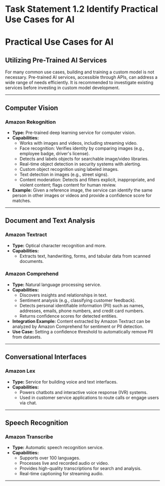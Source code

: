 # Task Statement 1.2 Identify Practical Use Cases for AI

# Practical Use Cases for AI

## Utilizing Pre-Trained AI Services

For many common use cases, building and training a custom model is not necessary. Pre-trained AI services, accessible through APIs, can address a wide range of needs efficiently. It is recommended to investigate existing services before investing in custom model development.

---

## Computer Vision

### Amazon Rekognition

- **Type:** Pre-trained deep learning service for computer vision.
- **Capabilities:**
  - Works with images and videos, including streaming video.
  - Face recognition: Verifies identity by comparing images (e.g., employee badge, driver's license).
  - Detects and labels objects for searchable image/video libraries.
  - Real-time object detection in security systems with alerting.
  - Custom object recognition using labeled images.
  - Text detection in images (e.g., street signs).
  - Content moderation: Detects and filters explicit, inappropriate, and violent content; flags content for human review.
- **Example:** Given a reference image, the service can identify the same person in other images or videos and provide a confidence score for matches.

---

## Document and Text Analysis

### Amazon Textract

- **Type:** Optical character recognition and more.
- **Capabilities:**
  - Extracts text, handwriting, forms, and tabular data from scanned documents.

### Amazon Comprehend

- **Type:** Natural language processing service.
- **Capabilities:**
  - Discovers insights and relationships in text.
  - Sentiment analysis (e.g., classifying customer feedback).
  - Detects personal identifiable information (PII) such as names, addresses, emails, phone numbers, and credit card numbers.
  - Returns confidence scores for detected entities.
- **Integration Example:** Content extracted by Amazon Textract can be analyzed by Amazon Comprehend for sentiment or PII detection.
- **Use Case:** Setting a confidence threshold to automatically remove PII from datasets.

---

## Conversational Interfaces

### Amazon Lex

- **Type:** Service for building voice and text interfaces.
- **Capabilities:**
  - Powers chatbots and interactive voice response (IVR) systems.
  - Used in customer service applications to route calls or engage users via chat.

---

## Speech Recognition

### Amazon Transcribe

- **Type:** Automatic speech recognition service.
- **Capabilities:**
  - Supports over 100 languages.
  - Processes live and recorded audio or video.
  - Provides high-quality transcriptions for search and analysis.
  - Real-time captioning for streaming audio.

---